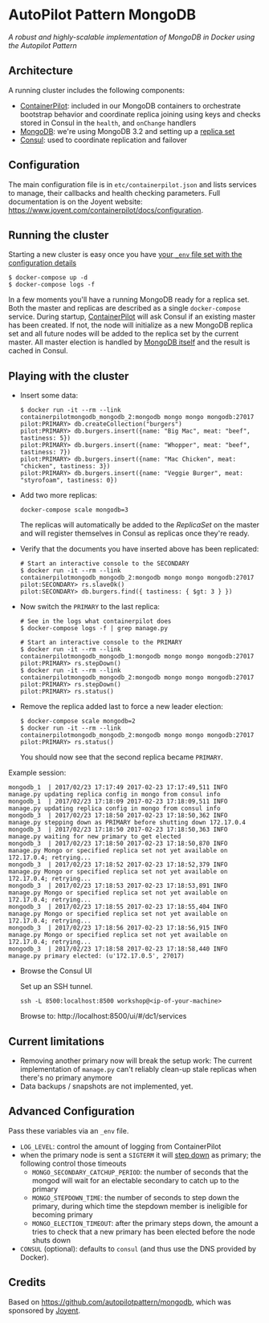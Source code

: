 # AutoPilot Pattern MongoDB

*A robust and highly-scalable implementation of MongoDB in Docker using the Autopilot Pattern*

## Architecture

A running cluster includes the following components:
- [ContainerPilot](https://www.joyent.com/containerpilot): included in our MongoDB containers to orchestrate bootstrap behavior and coordinate replica joining using keys and checks stored in Consul in the `health`, and `onChange` handlers
- [MongoDB](https://www.mongodb.com/community): we're using MongoDB 3.2 and setting up a [replica set](https://docs.mongodb.com/manual/replication/)
- [Consul](https://www.consul.io/): used to coordinate replication and failover

## Configuration

The main configuration file is in `etc/containerpilot.json` and lists services to manage, their callbacks and health checking 
parameters. Full documentation is on the Joyent website: https://www.joyent.com/containerpilot/docs/configuration.

## Running the cluster

Starting a new cluster is easy once you have [your `_env` file set with the configuration details](#configuration)

    $ docker-compose up -d
    $ docker-compose logs -f

In a few moments you'll have a running MongoDB ready for a replica set. Both the master and replicas are described as a single `docker-compose` service. During startup, [ContainerPilot](http://containerpilot.io) will ask Consul if an existing master has been created. If not, the node will initialize as a new MongoDB replica set and all future nodes will be added to the replica set by the current master. All master election is handled by [MongoDB itself](https://docs.mongodb.com/manual/core/replica-set-elections/) and the result is cached in Consul.

## Playing with the cluster

- Insert some data:

  ```
  $ docker run -it --rm --link containerpilotmongodb_mongodb_2:mongodb mongo mongo mongodb:27017
  pilot:PRIMARY> db.createCollection("burgers")
  pilot:PRIMARY> db.burgers.insert({name: "Big Mac", meat: "beef", tastiness: 5})
  pilot:PRIMARY> db.burgers.insert({name: "Whopper", meat: "beef", tastiness: 7})
  pilot:PRIMARY> db.burgers.insert({name: "Mac Chicken", meat: "chicken", tastiness: 3})
  pilot:PRIMARY> db.burgers.insert({name: "Veggie Burger", meat: "styrofoam", tastiness: 0})
  ```

- Add two more replicas:

  `docker-compose scale mongodb=3`

  The replicas will automatically be added to the *ReplicaSet* on the master and will register themselves in Consul as replicas once they're ready.

- Verify that the documents you have inserted above has been replicated:

  ```
  # Start an interactive console to the SECONDARY
  $ docker run -it --rm --link containerpilotmongodb_mongodb_2:mongodb mongo mongo mongodb:27017
  pilot:SECONDARY> rs.slaveOk()
  pilot:SECONDARY> db.burgers.find({ tastiness: { $gt: 3 } })
  ```

- Now switch the `PRIMARY` to the last replica:

  ```
  # See in the logs what containerpilot does
  $ docker-compose logs -f | grep manage.py

  # Start an interactive console to the PRIMARY
  $ docker run -it --rm --link containerpilotmongodb_mongodb_1:mongodb mongo mongo mongodb:27017
  pilot:PRIMARY> rs.stepDown()
  $ docker run -it --rm --link containerpilotmongodb_mongodb_2:mongodb mongo mongo mongodb:27017
  pilot:PRIMARY> rs.stepDown()
  pilot:PRIMARY> rs.status()
  ```

- Remove the replica added last to force a new leader election:
  
  ```
  $ docker-compose scale mongodb=2
  $ docker run -it --rm --link containerpilotmongodb_mongodb_2:mongodb mongo mongo mongodb:27017
  pilot:PRIMARY> rs.status()
  ```
  You should now see that the second replica became `PRIMARY`.


Example session:

```
mongodb_1  | 2017/02/23 17:17:49 2017-02-23 17:17:49,511 INFO manage.py updating replica config in mongo from consul info
mongodb_1  | 2017/02/23 17:18:09 2017-02-23 17:18:09,511 INFO manage.py updating replica config in mongo from consul info
mongodb_3  | 2017/02/23 17:18:50 2017-02-23 17:18:50,362 INFO manage.py stepping down as PRIMARY before shutting down 172.17.0.4
mongodb_3  | 2017/02/23 17:18:50 2017-02-23 17:18:50,363 INFO manage.py waiting for new primary to get elected
mongodb_3  | 2017/02/23 17:18:50 2017-02-23 17:18:50,870 INFO manage.py Mongo or specified replica set not yet available on 172.17.0.4; retrying...
mongodb_3  | 2017/02/23 17:18:52 2017-02-23 17:18:52,379 INFO manage.py Mongo or specified replica set not yet available on 172.17.0.4; retrying...
mongodb_3  | 2017/02/23 17:18:53 2017-02-23 17:18:53,891 INFO manage.py Mongo or specified replica set not yet available on 172.17.0.4; retrying...
mongodb_3  | 2017/02/23 17:18:55 2017-02-23 17:18:55,404 INFO manage.py Mongo or specified replica set not yet available on 172.17.0.4; retrying...
mongodb_3  | 2017/02/23 17:18:56 2017-02-23 17:18:56,915 INFO manage.py Mongo or specified replica set not yet available on 172.17.0.4; retrying...
mongodb_3  | 2017/02/23 17:18:58 2017-02-23 17:18:58,440 INFO manage.py primary elected: (u'172.17.0.5', 27017)
```

- Browse the Consul UI

  Set up an SSH tunnel.
  ```
  ssh -L 8500:localhost:8500 workshop@<ip-of-your-machine>
  ```
  Browse to: http://localhost:8500/ui/#/dc1/services


## Current limitations

- Removing another primary now will break the setup work: The current implementation of `manage.py` can't reliably clean-up stale replicas when there's no primary anymore
- Data backups / snapshots are not implemented, yet.

## Advanced Configuration

Pass these variables via an `_env` file.

- `LOG_LEVEL`: control the amount of logging from ContainerPilot
- when the primary node is sent a `SIGTERM` it will [step down](https://docs.mongodb.com/manual/reference/command/replSetStepDown/) as primary; the following control those timeouts
  - `MONGO_SECONDARY_CATCHUP_PERIOD`: the number of seconds that the mongod will wait for an electable secondary to catch up to the primary
  - `MONGO_STEPDOWN_TIME`: the number of seconds to step down the primary, during which time the stepdown member is ineligible for becoming primary
  - `MONGO_ELECTION_TIMEOUT`: after the primary steps down, the amount a tries to check that a new primary has been elected before the node shuts down
- `CONSUL` (optional): defaults to `consul` (and thus use the DNS provided by Docker).

## Credits

Based on https://github.com/autopilotpattern/mongodb, which was sponsored by [Joyent](https://www.joyent.com).
